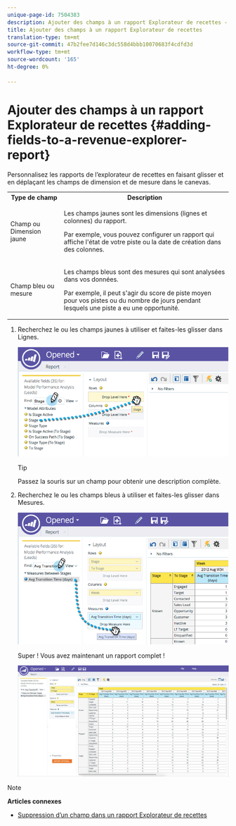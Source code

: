```yaml
---
unique-page-id: 7504383
description: Ajouter des champs à un rapport Explorateur de recettes - Documents marketing - Documentation du produit
title: Ajouter des champs à un rapport Explorateur de recettes
translation-type: tm+mt
source-git-commit: 47b2fee7d146c3dc558d4bbb10070683f4cdfd3d
workflow-type: tm+mt
source-wordcount: '165'
ht-degree: 0%

---
```



# Ajouter des champs à un rapport Explorateur de recettes {#adding-fields-to-a-revenue-explorer-report}

Personnalisez les rapports de l’explorateur de recettes en faisant glisser et en déplaçant les champs de dimension et de mesure dans le canevas.

<table> 
 <tbody> 
  <tr> 
   <th>Type de champ</th> 
   <th>Description</th> 
  </tr> 
  <tr> 
   <td>Champ ou Dimension jaune</td> 
   <td><p>Les champs jaunes sont les dimensions (lignes et colonnes) du rapport.</p><p>Par exemple, vous pouvez configurer un rapport qui affiche l'état de votre piste ou la date de création dans des colonnes.</p></td> 
  </tr> 
  <tr> 
   <td>Champ bleu ou mesure</td> 
   <td><p>Les champs bleus sont des mesures qui sont analysées dans vos données.</p><p>Par exemple, il peut s'agir du score de piste moyen pour vos pistes ou du nombre de jours pendant lesquels une piste a eu une opportunité.</p></td> 
  </tr> 
 </tbody> 
</table>

1. Recherchez le ou les champs jaunes à utiliser et faites-les glisser dans Lignes.

   ![](assets/image2015-3-24-15-3a22-3a34.png)

   >[!TIP]
   >
   >Passez la souris sur un champ pour obtenir une description complète.

1. Recherchez le ou les champs bleus à utiliser et faites-les glisser dans Mesures.

   ![](assets/image2015-3-24-15-3a53-3a5.png)

   Super ! Vous avez maintenant un rapport complet !

   ![](assets/image2015-3-24-15-3a55-3a7.png)

>[!NOTE]
>
>**Articles connexes**
>
>* [Suppression d’un champ dans un rapport Explorateur de recettes](deleting-a-field-in-a-revenue-explorer-report.md)

>



